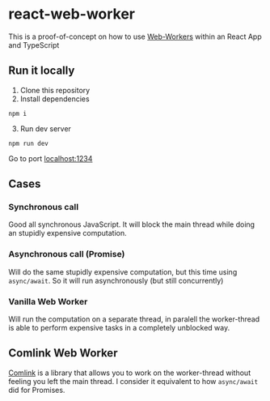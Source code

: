 # react-web-worker

This is a proof-of-concept on how to use [Web-Workers](https://developer.mozilla.org/en-US/docs/Web/API/Web_Workers_API/Using_web_workers) within an React App and TypeScript

## Run it locally

1. Clone this repository
2. Install dependencies

```
npm i
```

3. Run dev server

```
npm run dev
```

Go to port [localhost:1234](http://localhost:1234)

## Cases

### Synchronous call

Good all synchronous JavaScript. It will block the main thread while doing an stupidly expensive computation.

### Asynchronous call (Promise)

Will do the same stupidly expensive computation, but this time using `async/await`. So it will run asynchronously (but still concurrently)

### Vanilla Web Worker

Will run the computation on a separate thread, in paralell the worker-thread is able to perform expensive tasks in a completely unblocked way.

## Comlink Web Worker

[Comlink](https://github.com/GoogleChromeLabs/comlink) is a library that allows you to work on the worker-thread without feeling you left the main thread.
I consider it equivalent to how `async/await` did for Promises.
